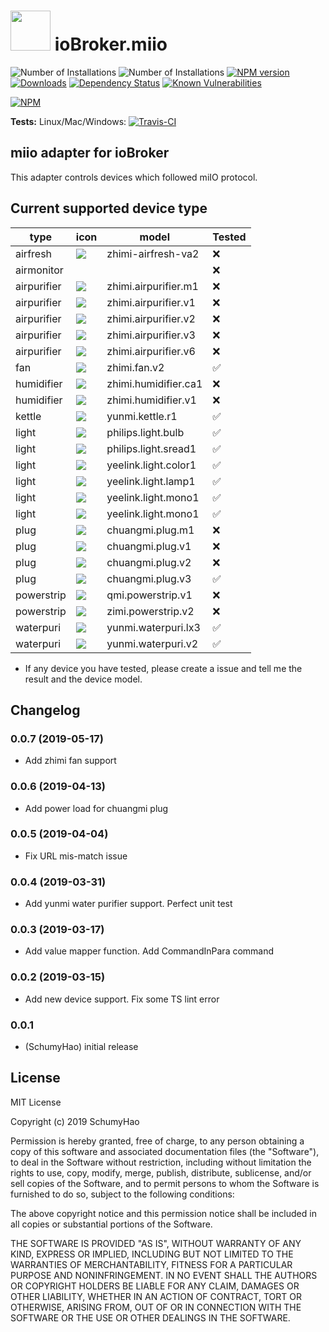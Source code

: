 <h1>
    <img src="admin/miio.png" width="64"/>
    ioBroker.miio
</h1>

![Number of Installations](http://iobroker.live/badges/miio-installed.svg) ![Number of Installations](http://iobroker.live/badges/miio-stable.svg) [![NPM version](http://img.shields.io/npm/v/iobroker.miio.svg)](https://www.npmjs.com/package/iobroker.miio)
[![Downloads](https://img.shields.io/npm/dm/iobroker.miio.svg)](https://www.npmjs.com/package/iobroker.miio)
[![Dependency Status](https://img.shields.io/david/smarthomefans/iobroker.miio.svg)](https://david-dm.org/smarthomefans/iobroker.miio)
[![Known Vulnerabilities](https://snyk.io/test/github/smarthomefans/ioBroker.miio/badge.svg)](https://snyk.io/test/github/smarthomefans/ioBroker.miio)

[![NPM](https://nodei.co/npm/iobroker.miio.png?downloads=true)](https://nodei.co/npm/iobroker.miio/)

**Tests:** Linux/Mac/Windows: [![Travis-CI](http://img.shields.io/travis/smarthomefans/ioBroker.miio/master.svg)](https://travis-ci.org/smarthomefans/ioBroker.miio)

## miio adapter for ioBroker

This adapter controls devices which followed miIO protocol.

## Current supported device type

|type|icon|model|Tested|
---|---|---|---
|airfresh|![](admin/icons/zhimi-airfresh-va2.png)|zhimi-airfresh-va2|❌
|airmonitor|![]()||❌
|airpurifier|![](admin/icons/zhimi.airpurifier.m1.png)|zhimi.airpurifier.m1|❌
|airpurifier|![](admin/icons/zhimi.airpurifier.v1.png)|zhimi.airpurifier.v1|❌
|airpurifier|![](admin/icons/zhimi.airpurifier.v2.png)|zhimi.airpurifier.v2|❌
|airpurifier|![](admin/icons/zhimi.airpurifier.v3.png)|zhimi.airpurifier.v3|❌
|airpurifier|![](admin/icons/zhimi.airpurifier.v6.png)|zhimi.airpurifier.v6|❌
|fan|![](admin/icons/zhimi.fan.v2.png)|zhimi.fan.v2|✅
|humidifier|![](admin/icons/zhimi.humidifier.ca1.png)|zhimi.humidifier.ca1|❌
|humidifier|![](admin/icons/zhimi.humidifier.v1.png)|zhimi.humidifier.v1|❌
|kettle|![](admin/icons/yunmi.kettle.r1.png)|yunmi.kettle.r1|✅
|light|![](admin/icons/philips.light.bulb.png)|philips.light.bulb|✅
|light|![](admin/icons/philips.light.sread1.png)|philips.light.sread1|✅
|light|![](admin/icons/yeelink.light.color1.png)|yeelink.light.color1|✅
|light|![](admin/icons/yeelink.light.lamp1.png)|yeelink.light.lamp1|✅
|light|![](admin/icons/yeelink.light.mono1.png)|yeelink.light.mono1|✅
|light|![](admin/icons/yeelink.light.strip1.png)|yeelink.light.mono1|✅
|plug|![](admin/icons/chuangmi.plug.m1.png)|chuangmi.plug.m1|❌
|plug|![](admin/icons/chuangmi.plug.v1.png)|chuangmi.plug.v1|❌
|plug|![](admin/icons/chuangmi.plug.v2.png)|chuangmi.plug.v2|❌
|plug|![](admin/icons/chuangmi.plug.v3.png)|chuangmi.plug.v3|✅
|powerstrip|![](admin/icons/qmi.powerstrip.v1.png)|qmi.powerstrip.v1|❌
|powerstrip|![](admin/icons/zimi.powerstrip.v2.png)|zimi.powerstrip.v2|❌
|waterpuri|![](admin/icons/yunmi.waterpuri.lx3.png)|yunmi.waterpuri.lx3|✅
|waterpuri|![](admin/icons/yunmi.waterpuri.v2.png)|yunmi.waterpuri.v2|✅

- If any device you have tested, please create a issue and tell me the result and the device model.


## Changelog
### 0.0.7 (2019-05-17)
* Add zhimi fan support

### 0.0.6 (2019-04-13)
* Add power load for chuangmi plug

### 0.0.5 (2019-04-04)
* Fix URL mis-match issue

### 0.0.4 (2019-03-31)
* Add yunmi water purifier support. Perfect unit test

### 0.0.3 (2019-03-17)
* Add value mapper function. Add CommandInPara command

### 0.0.2 (2019-03-15)
* Add new device support. Fix some TS lint error

### 0.0.1
* (SchumyHao) initial release

## License
MIT License

Copyright (c) 2019 SchumyHao

Permission is hereby granted, free of charge, to any person obtaining a copy
of this software and associated documentation files (the "Software"), to deal
in the Software without restriction, including without limitation the rights
to use, copy, modify, merge, publish, distribute, sublicense, and/or sell
copies of the Software, and to permit persons to whom the Software is
furnished to do so, subject to the following conditions:

The above copyright notice and this permission notice shall be included in all
copies or substantial portions of the Software.

THE SOFTWARE IS PROVIDED "AS IS", WITHOUT WARRANTY OF ANY KIND, EXPRESS OR
IMPLIED, INCLUDING BUT NOT LIMITED TO THE WARRANTIES OF MERCHANTABILITY,
FITNESS FOR A PARTICULAR PURPOSE AND NONINFRINGEMENT. IN NO EVENT SHALL THE
AUTHORS OR COPYRIGHT HOLDERS BE LIABLE FOR ANY CLAIM, DAMAGES OR OTHER
LIABILITY, WHETHER IN AN ACTION OF CONTRACT, TORT OR OTHERWISE, ARISING FROM,
OUT OF OR IN CONNECTION WITH THE SOFTWARE OR THE USE OR OTHER DEALINGS IN THE
SOFTWARE.
